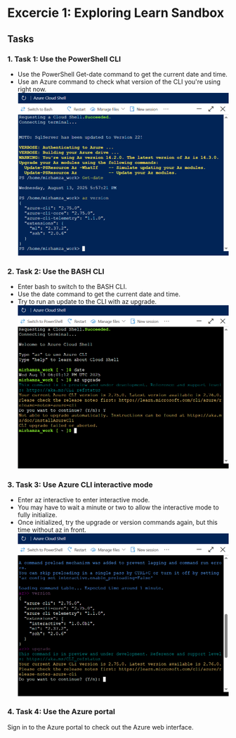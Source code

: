 # Excercie 1: Exploring Learn Sandbox

## Tasks

### 1. Task 1: Use the PowerShell CLI
- Use the PowerShell Get-date command to get the current date and time.
- Use an Azure command to check what version of the CLI you're using right now.
![Task 1](Screenshots/M1-Ex-1(T1).PNG)

### 2. Task 2: Use the BASH CLI
- Enter bash to switch to the BASH CLI.
- Use the date command to get the current date and time.
- Try to run an update to the CLI with az upgrade.
![Task 2](Screenshots/M1-Ex-1(T2).PNG)

### 3. Task 3: Use Azure CLI interactive mode
- Enter az interactive to enter interactive mode.
- You may have to wait a minute or two to allow the interactive mode to fully initialize.
- Once initialized, try the upgrade or version commands again, but this time without az in front.
![Task 3](Screenshots/M1-Ex-1(T3).PNG)

### 4. Task 4: Use the Azure portal
Sign in to the Azure portal to check out the Azure web interface.


